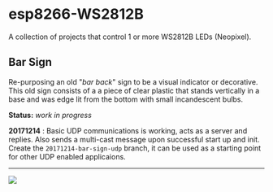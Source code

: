 # esp8266-WS2812B

A collection of projects that control 1 or more WS2812B LEDs (Neopixel).

## Bar Sign

Re-purposing an old "*bar back*" sign to be a visual indicator or decorative. This old sign consists of a a piece of clear plastic that stands vertically in a base and was edge lit from the bottom with small incandescent bulbs.

**Status:** *work in progress*

**20171214** : Basic UDP communications is working, acts as a server and replies. Also sends a multi-cast message upon successful start up and init. Create the `20171214-bar-sign-udp` branch, it can be used as a starting point for other UDP enabled applicaions.

---
<img src="http://webexperiment.info/extcounter/mdcount.php?id=esp8266-WS2812B">
